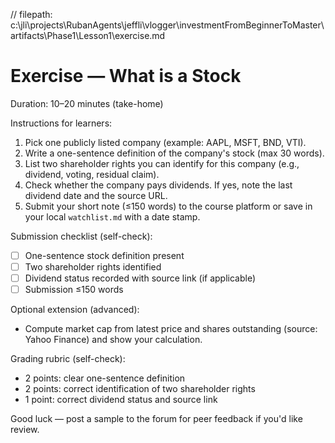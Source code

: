 // filepath: c:\jli\projects\RubanAgents\jeffli\vlogger\investmentFromBeginnerToMaster\artifacts\Phase1\Lesson1\exercise.md
# Exercise — What is a Stock

Duration: 10–20 minutes (take-home)

Instructions for learners:
1. Pick one publicly listed company (example: AAPL, MSFT, BND, VTI).
2. Write a one-sentence definition of the company's stock (max 30 words).
3. List two shareholder rights you can identify for this company (e.g., dividend, voting, residual claim).
4. Check whether the company pays dividends. If yes, note the last dividend date and the source URL.
5. Submit your short note (≤150 words) to the course platform or save in your local `watchlist.md` with a date stamp.

Submission checklist (self-check):
- [ ] One-sentence stock definition present
- [ ] Two shareholder rights identified
- [ ] Dividend status recorded with source link (if applicable)
- [ ] Submission ≤150 words

Optional extension (advanced):
- Compute market cap from latest price and shares outstanding (source: Yahoo Finance) and show your calculation.

Grading rubric (self-check):
- 2 points: clear one-sentence definition
- 2 points: correct identification of two shareholder rights
- 1 point: correct dividend status and source link

Good luck — post a sample to the forum for peer feedback if you'd like review.
